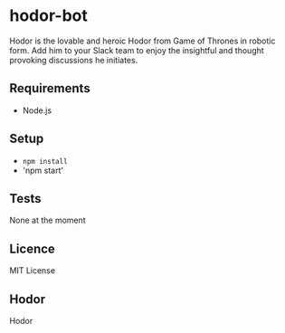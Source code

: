 # hodor-bot

Hodor is the lovable and heroic Hodor from Game of Thrones in robotic form. Add him to
your Slack team to enjoy the insightful and thought provoking discussions he initiates.

## Requirements 

* Node.js

## Setup

* `npm install`
* 'npm start'

## Tests

None at the moment

## Licence 

MIT License

## Hodor

Hodor